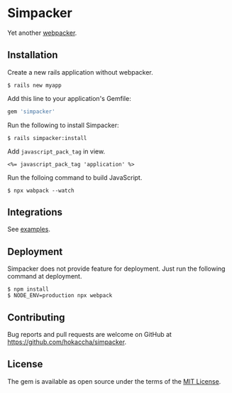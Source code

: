 # Simpacker

Yet another [webpacker](https://github.com/rails/webpacker).

## Installation

Create a new rails application without webpacker.

```
$ rails new myapp
```

Add this line to your application's Gemfile:

```ruby
gem 'simpacker'
```

Run the following to install Simpacker:

```
$ rails simpacker:install
```

Add `javascript_pack_tag` in view.

```
<%= javascript_pack_tag 'application' %>
```

Run the folloing command to build JavaScript.

```
$ npx wabpack --watch
```

## Integrations

See [examples](https://github.com/hokaccha/simpacker/tree/master/example).

## Deployment

Simpacker does not provide feature for deployment. Just run the following command at deployment.

```
$ npm install
$ NODE_ENV=production npx webpack
```

## Contributing

Bug reports and pull requests are welcome on GitHub at https://github.com/hokaccha/simpacker.

## License

The gem is available as open source under the terms of the [MIT License](https://opensource.org/licenses/MIT).
